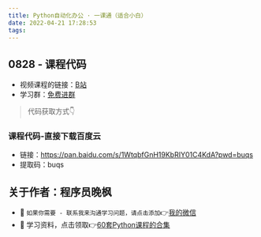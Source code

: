 ```yaml
---
title: Python自动化办公 · 一课通（适合小白）
date: 2022-04-21 17:28:53
tags:
---
```



## 0828 - 课程代码
- 视频课程的链接：[B站](https://www.bilibili.com/video/BV12K411N7nx?spm_id_from=333.999.0.0)
- 学习群：[免费进群](http://www.python4office.cn/wechat-group/)
> 代码获取方式👇

### 课程代码-直接下载百度云
- 链接：https://pan.baidu.com/s/1WtqbfGnH19KbRIY01C4KdA?pwd=buqs 
- 提取码：buqs 

## 关于作者：程序员晚枫
- 💬 ``如果你需要 - 联系我来沟通学习问题，请点击添加``👉[我的微信](https://website-python-1300615378.cos.ap-nanjing.myqcloud.com/%E5%BC%95%E5%AF%BC%E8%B6%85%E9%93%BE%E6%8E%A5%2Fqrcode2web.jpg)
- 🎁 学习资料，点击领取👉[60套Python课程的合集](http://www.python4office.cn/vedio-course/)
